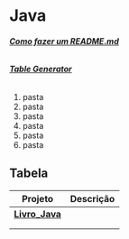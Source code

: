 #  Java
###### __[Como fazer um README.md](https://raullesteves.medium.com/github-como-fazer-um-readme-md-bonit%C3%A3o-c85c8f154f8)__
###### __[Table Generator](https://www.tablesgenerator.com/)__


1.  pasta   
  1.  pasta   
  1.  pasta  
  1.  pasta  
3.  pasta  
4.  pasta  

## Tabela  

| Projeto | Descrição  |
|-------|-----------|
|   [**Livro_Java**](https://github.com/olimpiogilberto/Java/tree/master/Certifica%C3%A7%C3%A3o/Livro_Java)      |           |
|       |           |
|       |           |
